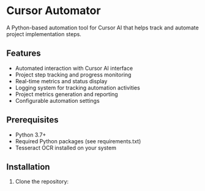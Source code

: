 # Cursor Automator

A Python-based automation tool for Cursor AI that helps track and automate project implementation steps.

## Features

- Automated interaction with Cursor AI interface
- Project step tracking and progress monitoring
- Real-time metrics and status display
- Logging system for tracking automation activities
- Project metrics generation and reporting
- Configurable automation settings

## Prerequisites

- Python 3.7+
- Required Python packages (see requirements.txt)
- Tesseract OCR installed on your system

## Installation

1. Clone the repository: